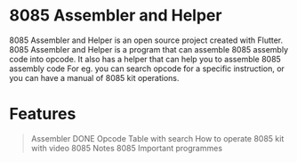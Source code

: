 # 8085 Assembler and Helper
8085 Assembler and Helper is an open source project created with Flutter.
8085 Assembler and Helper is a program that can assemble 8085 assembly code into opcode. It also has a helper that can help you to assemble 8085 assembly code For eg. you can search opcode for a specific instruction, or you can have a  manual of 8085 kit operations.

# Features
> Assembler DONE
> Opcode Table with search
> How to operate 8085 kit with video
> 8085 Notes
> 8085 Important programmes




